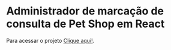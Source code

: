 # Administrador de marcação de consulta de Pet Shop em React

Para acessar o projeto [Clique aqui!](https://adm-paciente-react.netlify.app/).

